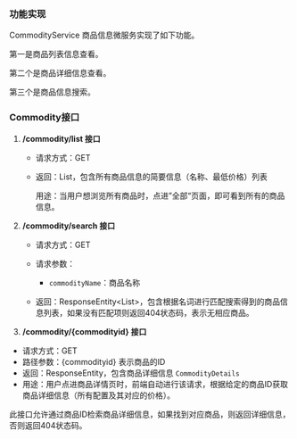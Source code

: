 ### 功能实现

CommodityService 商品信息微服务实现了如下功能。

第一是商品列表信息查看。



第二个是商品详细信息查看。



第三个是商品信息搜索。





### Commodity接口

1. **/commodity/list 接口**
   - 请求方式：GET
   
   - 返回：List<CommodityInfo>，包含所有商品信息的简要信息（名称、最低价格）列表
   
     用途：当用户想浏览所有商品时，点进”全部“页面，即可看到所有的商品信息。
   
     
   
2. **/commodity/search 接口**
   - 请求方式：GET
   
   - 请求参数：
      - `commodityName`：商品名称
      
   - 返回：ResponseEntity<List<CommodityInfo>>，包含根据名词进行匹配搜索得到的商品信息列表，如果没有匹配项则返回404状态码，表示无相应商品。
   
      

3. **/commodity/{commodityid} 接口**

- 请求方式：GET
- 路径参数：{commodityid} 表示商品的ID
- 返回：ResponseEntity，包含商品详细信息 `CommodityDetails`
- 用途：用户点进商品详情页时，前端自动进行该请求，根据给定的商品ID获取商品详细信息（所有配置及其对应的价格）。

此接口允许通过商品ID检索商品详细信息，如果找到对应商品，则返回详细信息，否则返回404状态码。





